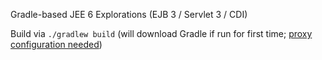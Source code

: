 Gradle-based JEE 6 Explorations (EJB 3 / Servlet 3 / CDI)

Build via `./gradlew build` (will download Gradle if run for first time;
[proxy configuration needed](http://www.gradle.org/docs/current/userguide/build_environment.html#sec:accessing_the_web_via_a_proxy))
